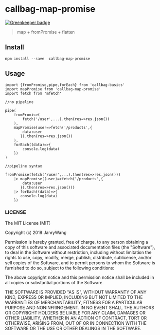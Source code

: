 # callbag-map-promise

[![Greenkeeper badge](https://badges.greenkeeper.io/janryWang/callbag-map-promise.svg)](https://greenkeeper.io/)

> map + fromPromise + flatten



## Install

```
npm install --save  callbag-map-promise
```

## Usage

```
import {fromPromise,pipe,forEach} from 'callbag-basics'
import mapPromise from 'callbag-map-promise'
import fetch from 'mfetch'

//no pipeline

pipe(
    fromPromise(
        fetch('/user',...).then(res=>res.json())
    ),
    mapPromise(user=>fetch('/products',{
        data:user
       }).then(res=>res.json())
    ),
    forEach((data)=>{
        console.log(data)
    })
)

//pipeline syntax

fromPromise(fetch('/user',...).then(res=>res.json()))
    |> mapPromise((user)=>fetch('/products',{
        data:user
       }).then(res=>res.json()))
    |> forEach((data)=>{
       console.log(data)
    })

```

### LICENSE

The MIT License (MIT)

Copyright (c) 2018 JanryWang

Permission is hereby granted, free of charge, to any person obtaining a copy
of this software and associated documentation files (the "Software"), to deal
in the Software without restriction, including without limitation the rights
to use, copy, modify, merge, publish, distribute, sublicense, and/or sell
copies of the Software, and to permit persons to whom the Software is
furnished to do so, subject to the following conditions:

The above copyright notice and this permission notice shall be included in all
copies or substantial portions of the Software.

THE SOFTWARE IS PROVIDED "AS IS", WITHOUT WARRANTY OF ANY KIND, EXPRESS OR
IMPLIED, INCLUDING BUT NOT LIMITED TO THE WARRANTIES OF MERCHANTABILITY,
FITNESS FOR A PARTICULAR PURPOSE AND NONINFRINGEMENT. IN NO EVENT SHALL THE
AUTHORS OR COPYRIGHT HOLDERS BE LIABLE FOR ANY CLAIM, DAMAGES OR OTHER
LIABILITY, WHETHER IN AN ACTION OF CONTRACT, TORT OR OTHERWISE, ARISING FROM,
OUT OF OR IN CONNECTION WITH THE SOFTWARE OR THE USE OR OTHER DEALINGS IN THE
SOFTWARE.